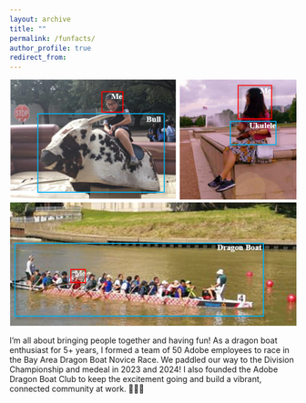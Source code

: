 ```yaml
---
layout: archive
title: ""
permalink: /funfacts/
author_profile: true
redirect_from:
---
```


![test image size](/figures/Funfacts-detected.png)

I’m all about bringing people together and having fun! As a dragon boat enthusiast for 5+ years, I formed a team of 50 Adobe employees to race in the Bay Area Dragon Boat Novice Race. We paddled our way to the Division Championship and medeal in 2023 and 2024! I also founded the Adobe Dragon Boat Club to keep the excitement going and build a vibrant, connected community at work. 🚣‍♀️✨
